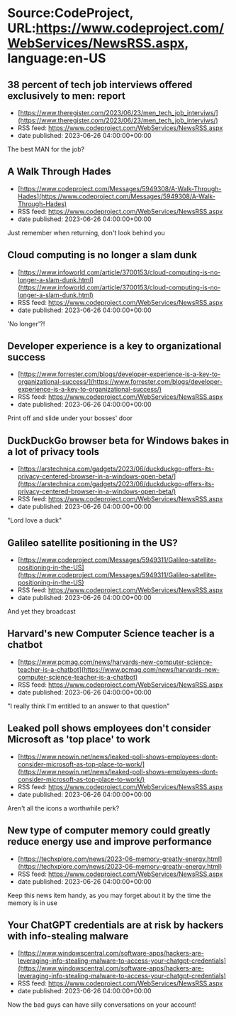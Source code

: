 # Source:CodeProject, URL:https://www.codeproject.com/WebServices/NewsRSS.aspx, language:en-US

## 38 percent of tech job interviews offered exclusively to men: report
 - [https://www.theregister.com/2023/06/23/men_tech_job_interviws/](https://www.theregister.com/2023/06/23/men_tech_job_interviws/)
 - RSS feed: https://www.codeproject.com/WebServices/NewsRSS.aspx
 - date published: 2023-06-26 04:00:00+00:00

The best MAN for the job?

## A Walk Through Hades
 - [https://www.codeproject.com/Messages/5949308/A-Walk-Through-Hades](https://www.codeproject.com/Messages/5949308/A-Walk-Through-Hades)
 - RSS feed: https://www.codeproject.com/WebServices/NewsRSS.aspx
 - date published: 2023-06-26 04:00:00+00:00

Just remember when returning, don't look behind you

## Cloud computing is no longer a slam dunk
 - [https://www.infoworld.com/article/3700153/cloud-computing-is-no-longer-a-slam-dunk.html](https://www.infoworld.com/article/3700153/cloud-computing-is-no-longer-a-slam-dunk.html)
 - RSS feed: https://www.codeproject.com/WebServices/NewsRSS.aspx
 - date published: 2023-06-26 04:00:00+00:00

'No longer'?!

## Developer experience is a key to organizational success
 - [https://www.forrester.com/blogs/developer-experience-is-a-key-to-organizational-success/](https://www.forrester.com/blogs/developer-experience-is-a-key-to-organizational-success/)
 - RSS feed: https://www.codeproject.com/WebServices/NewsRSS.aspx
 - date published: 2023-06-26 04:00:00+00:00

Print off and slide under your bosses' door

## DuckDuckGo browser beta for Windows bakes in a lot of privacy tools
 - [https://arstechnica.com/gadgets/2023/06/duckduckgo-offers-its-privacy-centered-browser-in-a-windows-open-beta/](https://arstechnica.com/gadgets/2023/06/duckduckgo-offers-its-privacy-centered-browser-in-a-windows-open-beta/)
 - RSS feed: https://www.codeproject.com/WebServices/NewsRSS.aspx
 - date published: 2023-06-26 04:00:00+00:00

"Lord love a duck"

## Galileo satellite positioning in the US?
 - [https://www.codeproject.com/Messages/5949311/Galileo-satellite-positioning-in-the-US](https://www.codeproject.com/Messages/5949311/Galileo-satellite-positioning-in-the-US)
 - RSS feed: https://www.codeproject.com/WebServices/NewsRSS.aspx
 - date published: 2023-06-26 04:00:00+00:00

And yet they broadcast

## Harvard's new Computer Science teacher is a chatbot
 - [https://www.pcmag.com/news/harvards-new-computer-science-teacher-is-a-chatbot](https://www.pcmag.com/news/harvards-new-computer-science-teacher-is-a-chatbot)
 - RSS feed: https://www.codeproject.com/WebServices/NewsRSS.aspx
 - date published: 2023-06-26 04:00:00+00:00

"I really think I'm entitled to an answer to that question"

## Leaked poll shows employees don't consider Microsoft as 'top place' to work
 - [https://www.neowin.net/news/leaked-poll-shows-employees-dont-consider-microsoft-as-top-place-to-work/](https://www.neowin.net/news/leaked-poll-shows-employees-dont-consider-microsoft-as-top-place-to-work/)
 - RSS feed: https://www.codeproject.com/WebServices/NewsRSS.aspx
 - date published: 2023-06-26 04:00:00+00:00

Aren't all the icons a worthwhile perk?

## New type of computer memory could greatly reduce energy use and improve performance
 - [https://techxplore.com/news/2023-06-memory-greatly-energy.html](https://techxplore.com/news/2023-06-memory-greatly-energy.html)
 - RSS feed: https://www.codeproject.com/WebServices/NewsRSS.aspx
 - date published: 2023-06-26 04:00:00+00:00

Keep this news item handy, as you may forget about it by the time the memory is in use

## Your ChatGPT credentials are at risk by hackers with info-stealing malware
 - [https://www.windowscentral.com/software-apps/hackers-are-leveraging-info-stealing-malware-to-access-your-chatgpt-credentials](https://www.windowscentral.com/software-apps/hackers-are-leveraging-info-stealing-malware-to-access-your-chatgpt-credentials)
 - RSS feed: https://www.codeproject.com/WebServices/NewsRSS.aspx
 - date published: 2023-06-26 04:00:00+00:00

Now the bad guys can have silly conversations on your account!

